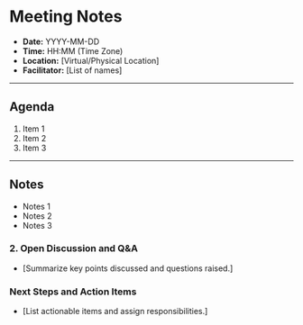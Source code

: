 # Meeting Notes
- **Date:** YYYY-MM-DD
- **Time:** HH:MM (Time Zone)
- **Location:** [Virtual/Physical Location]
- **Facilitator:** [List of names]
  
---

## Agenda

1. Item 1
2. Item 2
3. Item 3

---

## Notes

- Notes 1
- Notes 2
- Notes 3

### 2. Open Discussion and Q&A
- [Summarize key points discussed and questions raised.]

### Next Steps and Action Items
- [List actionable items and assign responsibilities.]
